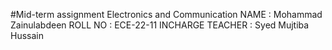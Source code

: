 #Mid-term assignment
Electronics and Communication
NAME : Mohammad Zainulabdeen
ROLL NO : ECE-22-11
INCHARGE TEACHER :  Syed Mujtiba Hussain
